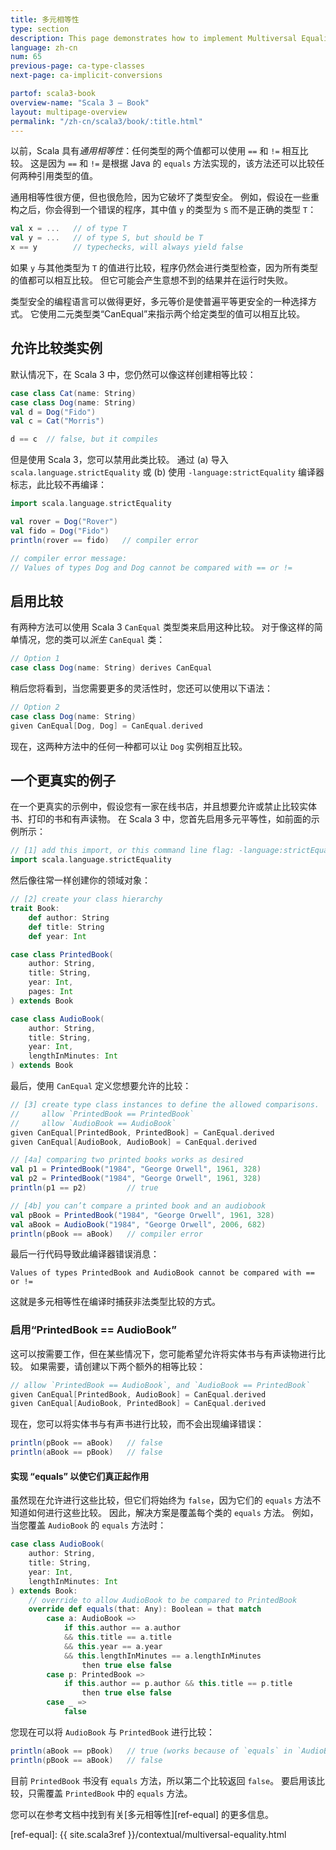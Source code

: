 ```yaml
---
title: 多元相等性
type: section
description: This page demonstrates how to implement Multiversal Equality in Scala 3.
language: zh-cn
num: 65
previous-page: ca-type-classes
next-page: ca-implicit-conversions

partof: scala3-book
overview-name: "Scala 3 — Book"
layout: multipage-overview
permalink: "/zh-cn/scala3/book/:title.html"
---
```



以前，Scala 具有*通用相等性*：任何类型的两个值都可以使用 `==` 和 `!=` 相互比较。
这是因为 `==` 和 `!=` 是根据 Java 的 `equals` 方法实现的，该方法还可以比较任何两种引用类型的值。

通用相等性很方便，但也很危险，因为它破坏了类型安全。
例如，假设在一些重构之后，你会得到一个错误的程序，其中值 `y` 的类型为 `S` 而不是正确的类型 `T`：

```scala
val x = ...   // of type T
val y = ...   // of type S, but should be T
x == y        // typechecks, will always yield false

```

如果 `y` 与其他类型为 `T` 的值进行比较，程序仍然会进行类型检查，因为所有类型的值都可以相互比较。
但它可能会产生意想不到的结果并在运行时失败。

类型安全的编程语言可以做得更好，多元等价是使普遍平等更安全的一种选择方式。
它使用二元类型类“CanEqual”来指示两个给定类型的值可以相互比较。

## 允许比较类实例

默认情况下，在 Scala 3 中，您仍然可以像这样创建相等比较：

```scala
case class Cat(name: String)
case class Dog(name: String)
val d = Dog("Fido")
val c = Cat("Morris")

d == c  // false, but it compiles
```

但是使用 Scala 3，您可以禁用此类比较。
通过 (a) 导入 `scala.language.strictEquality` 或 (b) 使用 `-language:strictEquality` 编译器标志，此比较不再编译：

```scala
import scala.language.strictEquality

val rover = Dog("Rover")
val fido = Dog("Fido")
println(rover == fido)   // compiler error

// compiler error message:
// Values of types Dog and Dog cannot be compared with == or !=
```

## 启用比较

有两种方法可以使用 Scala 3 `CanEqual` 类型类来启用这种比较。
对于像这样的简单情况，您的类可以*派生* `CanEqual` 类：

```scala
// Option 1
case class Dog(name: String) derives CanEqual
```

稍后您将看到，当您需要更多的灵活性时，您还可以使用以下语法：

```scala
// Option 2
case class Dog(name: String)
given CanEqual[Dog, Dog] = CanEqual.derived
```

现在，这两种方法中的任何一种都可以让 `Dog` 实例相互比较。

## 一个更真实的例子

在一个更真实的示例中，假设您有一家在线书店，并且想要允许或禁止比较实体书、打印的书和有声读物。
在 Scala 3 中，您首先启用多元平等性，如前面的示例所示：

```scala
// [1] add this import, or this command line flag: -language:strictEquality
import scala.language.strictEquality
```

然后像往常一样创建你的领域对象：

```scala
// [2] create your class hierarchy
trait Book:
    def author: String
    def title: String
    def year: Int

case class PrintedBook(
    author: String,
    title: String,
    year: Int,
    pages: Int
) extends Book

case class AudioBook(
    author: String,
    title: String,
    year: Int,
    lengthInMinutes: Int
) extends Book
```

最后，使用 `CanEqual` 定义您想要允许的比较：

```scala
// [3] create type class instances to define the allowed comparisons.
//     allow `PrintedBook == PrintedBook`
//     allow `AudioBook == AudioBook`
given CanEqual[PrintedBook, PrintedBook] = CanEqual.derived
given CanEqual[AudioBook, AudioBook] = CanEqual.derived

// [4a] comparing two printed books works as desired
val p1 = PrintedBook("1984", "George Orwell", 1961, 328)
val p2 = PrintedBook("1984", "George Orwell", 1961, 328)
println(p1 == p2)         // true

// [4b] you can’t compare a printed book and an audiobook
val pBook = PrintedBook("1984", "George Orwell", 1961, 328)
val aBook = AudioBook("1984", "George Orwell", 2006, 682)
println(pBook == aBook)   // compiler error
```

最后一行代码导致此编译器错误消息：

````
Values of types PrintedBook and AudioBook cannot be compared with == or !=
````

这就是多元相等性在编译时捕获非法类型比较的方式。

### 启用“PrintedBook == AudioBook”

这可以按需要工作，但在某些情况下，您可能希望允许将实体书与有声读物进行比较。
如果需要，请创建以下两个额外的相等比较：

```scala
// allow `PrintedBook == AudioBook`, and `AudioBook == PrintedBook`
given CanEqual[PrintedBook, AudioBook] = CanEqual.derived
given CanEqual[AudioBook, PrintedBook] = CanEqual.derived
```

现在，您可以将实体书与有声书进行比较，而不会出现编译错误：

```scala
println(pBook == aBook)   // false
println(aBook == pBook)   // false
```

#### 实现 “equals” 以使它们真正起作用

虽然现在允许进行这些比较，但它们将始终为 `false`，因为它们的 `equals` 方法不知道如何进行这些比较。
因此，解决方案是覆盖每个类的 `equals` 方法。
例如，当您覆盖 `AudioBook` 的 `equals` 方法时：

```scala
case class AudioBook(
    author: String,
    title: String,
    year: Int,
    lengthInMinutes: Int
) extends Book:
    // override to allow AudioBook to be compared to PrintedBook
    override def equals(that: Any): Boolean = that match
        case a: AudioBook =>
            if this.author == a.author
            && this.title == a.title
            && this.year == a.year
            && this.lengthInMinutes == a.lengthInMinutes
                then true else false
        case p: PrintedBook =>
            if this.author == p.author && this.title == p.title
                then true else false
        case _ =>
            false
```

您现在可以将 `AudioBook` 与 `PrintedBook` 进行比较：

```scala
println(aBook == pBook)   // true (works because of `equals` in `AudioBook`)
println(pBook == aBook)   // false
```

目前 `PrintedBook` 书没有 `equals` 方法，所以第二个比较返回 `false`。
要启用该比较，只需覆盖 `PrintedBook` 中的 `equals` 方法。

您可以在参考文档中找到有关[多元相等性][ref-equal] 的更多信息。


[ref-equal]: {{ site.scala3ref }}/contextual/multiversal-equality.html
